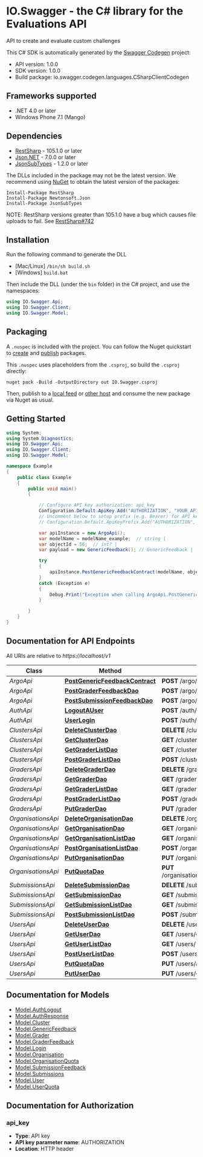 # IO.Swagger - the C# library for the Evaluations API

API to create and evaluate custom challenges

This C# SDK is automatically generated by the [Swagger Codegen](https://github.com/swagger-api/swagger-codegen) project:

- API version: 1.0.0
- SDK version: 1.0.0
- Build package: io.swagger.codegen.languages.CSharpClientCodegen

<a name="frameworks-supported"></a>
## Frameworks supported
- .NET 4.0 or later
- Windows Phone 7.1 (Mango)

<a name="dependencies"></a>
## Dependencies
- [RestSharp](https://www.nuget.org/packages/RestSharp) - 105.1.0 or later
- [Json.NET](https://www.nuget.org/packages/Newtonsoft.Json/) - 7.0.0 or later
- [JsonSubTypes](https://www.nuget.org/packages/JsonSubTypes/) - 1.2.0 or later

The DLLs included in the package may not be the latest version. We recommend using [NuGet](https://docs.nuget.org/consume/installing-nuget) to obtain the latest version of the packages:
```
Install-Package RestSharp
Install-Package Newtonsoft.Json
Install-Package JsonSubTypes
```

NOTE: RestSharp versions greater than 105.1.0 have a bug which causes file uploads to fail. See [RestSharp#742](https://github.com/restsharp/RestSharp/issues/742)

<a name="installation"></a>
## Installation
Run the following command to generate the DLL
- [Mac/Linux] `/bin/sh build.sh`
- [Windows] `build.bat`

Then include the DLL (under the `bin` folder) in the C# project, and use the namespaces:
```csharp
using IO.Swagger.Api;
using IO.Swagger.Client;
using IO.Swagger.Model;
```
<a name="packaging"></a>
## Packaging

A `.nuspec` is included with the project. You can follow the Nuget quickstart to [create](https://docs.microsoft.com/en-us/nuget/quickstart/create-and-publish-a-package#create-the-package) and [publish](https://docs.microsoft.com/en-us/nuget/quickstart/create-and-publish-a-package#publish-the-package) packages.

This `.nuspec` uses placeholders from the `.csproj`, so build the `.csproj` directly:

```
nuget pack -Build -OutputDirectory out IO.Swagger.csproj
```

Then, publish to a [local feed](https://docs.microsoft.com/en-us/nuget/hosting-packages/local-feeds) or [other host](https://docs.microsoft.com/en-us/nuget/hosting-packages/overview) and consume the new package via Nuget as usual.

<a name="getting-started"></a>
## Getting Started

```csharp
using System;
using System.Diagnostics;
using IO.Swagger.Api;
using IO.Swagger.Client;
using IO.Swagger.Model;

namespace Example
{
    public class Example
    {
        public void main()
        {

            // Configure API key authorization: api_key
            Configuration.Default.ApiKey.Add("AUTHORIZATION", "YOUR_API_KEY");
            // Uncomment below to setup prefix (e.g. Bearer) for API key, if needed
            // Configuration.Default.ApiKeyPrefix.Add("AUTHORIZATION", "Bearer");

            var apiInstance = new ArgoApi();
            var modelName = modelName_example;  // string | 
            var objectId = 56;  // int? | 
            var payload = new GenericFeedback(); // GenericFeedback | 

            try
            {
                apiInstance.PostGenericFeedbackContract(modelName, objectId, payload);
            }
            catch (Exception e)
            {
                Debug.Print("Exception when calling ArgoApi.PostGenericFeedbackContract: " + e.Message );
            }

        }
    }
}
```

<a name="documentation-for-api-endpoints"></a>
## Documentation for API Endpoints

All URIs are relative to *https://localhost/v1*

Class | Method | HTTP request | Description
------------ | ------------- | ------------- | -------------
*ArgoApi* | [**PostGenericFeedbackContract**](docs/ArgoApi.md#postgenericfeedbackcontract) | **POST** /argo/{model_name}/{object_id} | 
*ArgoApi* | [**PostGraderFeedbackDao**](docs/ArgoApi.md#postgraderfeedbackdao) | **POST** /argo/graders/{grader_id} | 
*ArgoApi* | [**PostSubmissionFeedbackDao**](docs/ArgoApi.md#postsubmissionfeedbackdao) | **POST** /argo/submissions/{submission_id} | 
*AuthApi* | [**LogoutAUser**](docs/AuthApi.md#logoutauser) | **POST** /auth/logout | 
*AuthApi* | [**UserLogin**](docs/AuthApi.md#userlogin) | **POST** /auth/login | 
*ClustersApi* | [**DeleteClusterDao**](docs/ClustersApi.md#deleteclusterdao) | **DELETE** /clusters/{cluster_id} | 
*ClustersApi* | [**GetClusterDao**](docs/ClustersApi.md#getclusterdao) | **GET** /clusters/{cluster_id} | 
*ClustersApi* | [**GetGraderListDao**](docs/ClustersApi.md#getgraderlistdao) | **GET** /clusters/ | 
*ClustersApi* | [**PostGraderListDao**](docs/ClustersApi.md#postgraderlistdao) | **POST** /clusters/ | 
*GradersApi* | [**DeleteGraderDao**](docs/GradersApi.md#deletegraderdao) | **DELETE** /graders/{grader_id} | 
*GradersApi* | [**GetGraderDao**](docs/GradersApi.md#getgraderdao) | **GET** /graders/{grader_id} | 
*GradersApi* | [**GetGraderListDao**](docs/GradersApi.md#getgraderlistdao) | **GET** /graders/ | 
*GradersApi* | [**PostGraderListDao**](docs/GradersApi.md#postgraderlistdao) | **POST** /graders/ | 
*GradersApi* | [**PutGraderDao**](docs/GradersApi.md#putgraderdao) | **PUT** /graders/{grader_id} | 
*OrganisationsApi* | [**DeleteOrganisationDao**](docs/OrganisationsApi.md#deleteorganisationdao) | **DELETE** /organisations/{organisation_id} | 
*OrganisationsApi* | [**GetOrganisationDao**](docs/OrganisationsApi.md#getorganisationdao) | **GET** /organisations/{organisation_id} | 
*OrganisationsApi* | [**GetOrganisationListDao**](docs/OrganisationsApi.md#getorganisationlistdao) | **GET** /organisations/ | 
*OrganisationsApi* | [**PostOrganisationListDao**](docs/OrganisationsApi.md#postorganisationlistdao) | **POST** /organisations/ | 
*OrganisationsApi* | [**PutOrganisationDao**](docs/OrganisationsApi.md#putorganisationdao) | **PUT** /organisations/{organisation_id} | 
*OrganisationsApi* | [**PutQuotaDao**](docs/OrganisationsApi.md#putquotadao) | **PUT** /organisations/addquota/{organisation_id} | 
*SubmissionsApi* | [**DeleteSubmissionDao**](docs/SubmissionsApi.md#deletesubmissiondao) | **DELETE** /submissions/{submission_id} | 
*SubmissionsApi* | [**GetSubmissionDao**](docs/SubmissionsApi.md#getsubmissiondao) | **GET** /submissions/{submission_id} | 
*SubmissionsApi* | [**GetSubmissionListDao**](docs/SubmissionsApi.md#getsubmissionlistdao) | **GET** /submissions/ | 
*SubmissionsApi* | [**PostSubmissionListDao**](docs/SubmissionsApi.md#postsubmissionlistdao) | **POST** /submissions/ | 
*UsersApi* | [**DeleteUserDao**](docs/UsersApi.md#deleteuserdao) | **DELETE** /users/{user_id} | 
*UsersApi* | [**GetUserDao**](docs/UsersApi.md#getuserdao) | **GET** /users/{user_id} | 
*UsersApi* | [**GetUserListDao**](docs/UsersApi.md#getuserlistdao) | **GET** /users/ | 
*UsersApi* | [**PostUserListDao**](docs/UsersApi.md#postuserlistdao) | **POST** /users/ | 
*UsersApi* | [**PutQuotaDao**](docs/UsersApi.md#putquotadao) | **PUT** /users/addquota/{user_id} | 
*UsersApi* | [**PutUserDao**](docs/UsersApi.md#putuserdao) | **PUT** /users/{user_id} | 


<a name="documentation-for-models"></a>
## Documentation for Models

 - [Model.AuthLogout](docs/AuthLogout.md)
 - [Model.AuthResponse](docs/AuthResponse.md)
 - [Model.Cluster](docs/Cluster.md)
 - [Model.GenericFeedback](docs/GenericFeedback.md)
 - [Model.Grader](docs/Grader.md)
 - [Model.GraderFeedback](docs/GraderFeedback.md)
 - [Model.Login](docs/Login.md)
 - [Model.Organisation](docs/Organisation.md)
 - [Model.OrganisationQuota](docs/OrganisationQuota.md)
 - [Model.SubmissionFeedback](docs/SubmissionFeedback.md)
 - [Model.Submissions](docs/Submissions.md)
 - [Model.User](docs/User.md)
 - [Model.UserQuota](docs/UserQuota.md)


<a name="documentation-for-authorization"></a>
## Documentation for Authorization

<a name="api_key"></a>
### api_key

- **Type**: API key
- **API key parameter name**: AUTHORIZATION
- **Location**: HTTP header

